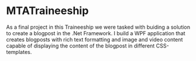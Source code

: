 MTATraineeship
==============
As a final project in this Traineeship we were tasked with buiding a solution to create a blogpost in the .Net Framework. I build a WPF application that creates blogposts with rich text formatting and image and video content capable of displaying the content of the blogpost in different CSS-templates.
